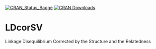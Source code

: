 [![CRAN_Status_Badge](https://www.r-pkg.org/badges/version/LDcorSV)](https://cran.r-project.org/package=LDcorSV)
[![CRAN Downloads](https://cranlogs.r-pkg.org/badges/LDcorSV)](https://cran.r-project.org/package=LDcorSV)

# LDcorSV

Linkage Disequilibrium Corrected by the Structure and the Relatedness

